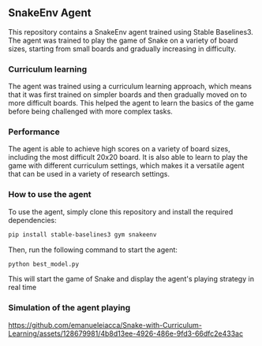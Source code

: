 ## SnakeEnv Agent

This repository contains a SnakeEnv agent trained using Stable Baselines3. The agent was trained to play the game of Snake on a variety of board sizes, starting from small boards and gradually increasing in difficulty.

### Curriculum learning

The agent was trained using a curriculum learning approach, which means that it was first trained on simpler boards and then gradually moved on to more difficult boards. This helped the agent to learn the basics of the game before being challenged with more complex tasks.

### Performance

The agent is able to achieve high scores on a variety of board sizes, including the most difficult 20x20 board. It is also able to learn to play the game with different curriculum settings, which makes it a versatile agent that can be used in a variety of research settings.

### How to use the agent

To use the agent, simply clone this repository and install the required dependencies:

```bash
pip install stable-baselines3 gym snakeenv
```

Then, run the following command to start the agent:

```bash
python best_model.py
```

This will start the game of Snake and display the agent's playing strategy in real time

### Simulation of the agent playing

https://github.com/emanueleiacca/Snake-with-Curriculum-Learning/assets/128679981/4b8d13ee-4926-486e-9fd3-66dfc2e433ac



